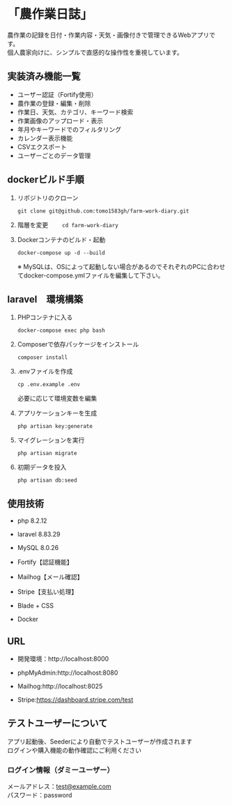 # 「農作業日誌」

農作業の記録を日付・作業内容・天気・画像付きで管理できるWebアプリです。  
個人農家向けに、シンプルで直感的な操作性を重視しています。

## 実装済み機能一覧

- ユーザー認証（Fortify使用）
- 農作業の登録・編集・削除
- 作業日、天気、カテゴリ、キーワード検索
- 作業画像のアップロード・表示
- 年月やキーワードでのフィルタリング
- カレンダー表示機能
- CSVエクスポート
- ユーザーごとのデータ管理

## dockerビルド手順

1. リポジトリのクローン

    `git clone git@github.com:tomo1583gh/farm-work-diary.git`

2. 階層を変更
　　`cd farm-work-diary`

3. Dockerコンテナのビルド・起動

    `docker-compose up -d --build`

    ※  MySQLは、OSによって起動しない場合があるのでそれぞれのPCに合わせてdocker-compose.ymlファイルを編集して下さい。

## laravel　環境構築

1. PHPコンテナに入る

    `docker-compose exec php bash`

2. Composerで依存パッケージをインストール

    `composer install`

3. .envファイルを作成

    `cp .env.example .env`

    必要に応じて環境変数を編集

4. アプリケーションキーを生成

    `php artisan key:generate`

5. マイグレーションを実行

    `php artisan migrate`

6. 初期データを投入

    `php artisan db:seed`

## 使用技術

- php 8.2.12

- laravel 8.83.29

- MySQL 8.0.26

- Fortify【認証機能】

- Mailhog【メール確認】

- Stripe【支払い処理】

- Blade + CSS

- Docker

## URL

- 開発環境：http://localhost:8000

- phpMyAdmin:http://localhost:8080

- Mailhog:http://localhost:8025

- Stripe:https://dashboard.stripe.com/test

## テストユーザーについて

アプリ起動後、Seederにより自動でテストユーザーが作成されます  
ログインや購入機能の動作確認にご利用ください

### ログイン情報（ダミーユーザー）

メールアドレス：test@example.com  
パスワード：password